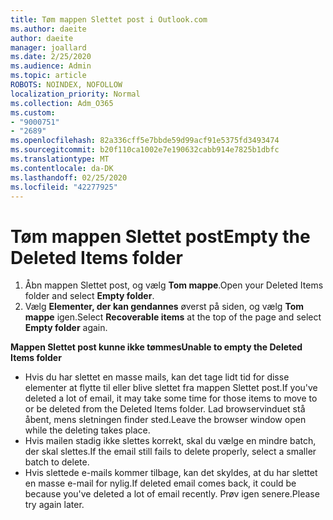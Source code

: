 ```yaml
---
title: Tøm mappen Slettet post i Outlook.com
ms.author: daeite
author: daeite
manager: joallard
ms.date: 2/25/2020
ms.audience: Admin
ms.topic: article
ROBOTS: NOINDEX, NOFOLLOW
localization_priority: Normal
ms.collection: Adm_O365
ms.custom:
- "9000751"
- "2689"
ms.openlocfilehash: 82a336cff5e7bbde59d99acf91e5375fd3493474
ms.sourcegitcommit: b20f110ca1002e7e190632cabb914e7825b1dbfc
ms.translationtype: MT
ms.contentlocale: da-DK
ms.lasthandoff: 02/25/2020
ms.locfileid: "42277925"
---
```

# <a name="empty-the-deleted-items-folder"></a><span data-ttu-id="d0740-102">Tøm mappen Slettet post</span><span class="sxs-lookup"><span data-stu-id="d0740-102">Empty the Deleted Items folder</span></span>

1. <span data-ttu-id="d0740-103">Åbn mappen Slettet post, og vælg **Tom mappe**.</span><span class="sxs-lookup"><span data-stu-id="d0740-103">Open your Deleted Items folder and select **Empty folder**.</span></span>
2. <span data-ttu-id="d0740-104">Vælg **Elementer, der kan gendannes** øverst på siden, og vælg **Tom mappe** igen.</span><span class="sxs-lookup"><span data-stu-id="d0740-104">Select **Recoverable items** at the top of the page and select **Empty folder** again.</span></span>

<span data-ttu-id="d0740-105">**Mappen Slettet post kunne ikke tømmes**</span><span class="sxs-lookup"><span data-stu-id="d0740-105">**Unable to empty the Deleted Items folder**</span></span>

- <span data-ttu-id="d0740-106">Hvis du har slettet en masse mails, kan det tage lidt tid for disse elementer at flytte til eller blive slettet fra mappen Slettet post.</span><span class="sxs-lookup"><span data-stu-id="d0740-106">If you've deleted a lot of email, it may take some time for those items to move to or be deleted from the Deleted Items folder.</span></span> <span data-ttu-id="d0740-107">Lad browservinduet stå åbent, mens sletningen finder sted.</span><span class="sxs-lookup"><span data-stu-id="d0740-107">Leave the browser window open while the deleting takes place.</span></span>
- <span data-ttu-id="d0740-108">Hvis mailen stadig ikke slettes korrekt, skal du vælge en mindre batch, der skal slettes.</span><span class="sxs-lookup"><span data-stu-id="d0740-108">If the email still fails to delete properly, select a smaller batch to delete.</span></span>
- <span data-ttu-id="d0740-109">Hvis slettede e-mails kommer tilbage, kan det skyldes, at du har slettet en masse e-mail for nylig.</span><span class="sxs-lookup"><span data-stu-id="d0740-109">If deleted email comes back, it could be because you've deleted a lot of email recently.</span></span> <span data-ttu-id="d0740-110">Prøv igen senere.</span><span class="sxs-lookup"><span data-stu-id="d0740-110">Please try again later.</span></span>
